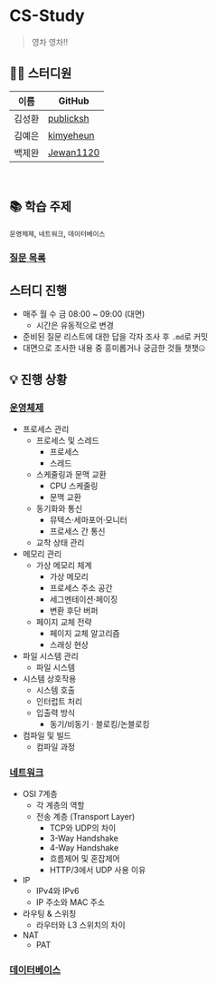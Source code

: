 # CS-Study
> 영차 영차!!

## 👨‍💻 스터디원
| 이름   | GitHub |
|--------|--------|
| 김성환 | [publicksh][1] |
| 김예은 | [kimyeheun][2] |
| 백제완 | [Jewan1120][3] |

[1]: https://github.com/publicksh
[2]: https://github.com/kimyeheun
[3]: https://github.com/Jewan1120
<br/>

## 📚 학습 주제
`운영체제`, `네트워크`, `데이터베이스`

### [질문 목록](https://band-gallon-9de.notion.site/SSAFY-CS-1827be92ddd780ea8d81df63a1263044?pvs=4)

## 스터디 진행
- 매주 월 수 금 08:00 ~ 09:00 (대면)
    - 시간은 유동적으로 변경
- 준비된 질문 리스트에 대한 답을 각자 조사 후 `.md`로 커밋
- 대면으로 조사한 내용 중 흥미롭거나 궁금한 것들 챗챗🤐

## 💡 진행 상황
### [운영체제](./operating_system/)
- 프로세스 관리
  - 프로세스 및 스레드
    - 프로세스
    - 스레드
  - 스케줄링과 문맥 교환
    - CPU 스케줄링
    - 문맥 교환
  - 동기화와 통신
    - 뮤텍스·세마포어·모니터
    - 프로세스 간 통신
  - 교착 상태 관리
- 메모리 관리
  - 가상 메모리 체계
    - 가상 메모리
    - 프로세스 주소 공간
    - 세그멘테이션·페이징
    - 변환 후단 버퍼
  - 페이지 교체 전략
    - 페이지 교체 알고리즘
    - 스래싱 현상
- 파일 시스템 관리
  - 파일 시스템
- 시스템 상호작용
  - 시스템 호출
  - 인터럽트 처리
  - 입출력 방식
    - 동기/비동기 · 블로킹/논블로킹
- 컴파일 및 빌드
  - 컴파일 과정
### [네트워크](./network/)
- OSI 7계층
  - 각 계층의 역할
  - 전송 계층 (Transport Layer)
    - TCP와 UDP의 차이
    - 3-Way Handshake
    - 4-Way Handshake
    - 흐름제어 및 혼잡제어
    - HTTP/3에서 UDP 사용 이유
- IP
  - IPv4와 IPv6
  - IP 주소와 MAC 주소
- 라우팅 & 스위칭
  - 라우터와 L3 스위치의 차이
- NAT
  - PAT
### [데이터베이스](./database/)
